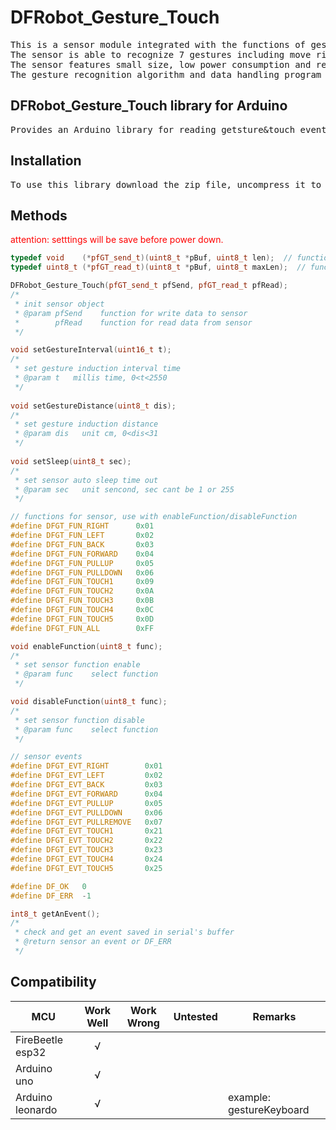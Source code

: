 # DFRobot_Gesture_Touch
<pre>
This is a sensor module integrated with the functions of gesture recognition and touch recognition. It has a maximum detection range of 30cm.  
The sensor is able to recognize 7 gestures including move right, move left, forward, backward, press down, stretch up, and release after stretching up and pressing down. It can also identify 5 way touch signal and is equipped with the functionality of auto sleep and wake up.
The sensor features small size, low power consumption and reliable detection sensitivity with the operating current of 56.3mA and sleep current of 40uA.
The gesture recognition algorithm and data handling program have been burned into the module, which ensures concise and reliable output data. The sensor can directly communicate with Arduino controller, Raspberry Pi controller and host computer via serial port. The packet format is 8-bit data frame.
</pre>

## DFRobot_Gesture_Touch library for Arduino
<pre>
Provides an Arduino library for reading getsture&touch event and setting to sensor.
</pre>

## Installation
<pre>
To use this library download the zip file, uncompress it to a folder named DFRobot_Gesture_Touch.
</pre>

## Methods

<span style="color: red">attention: setttings will be save before power down.</span>
```C++
typedef void    (*pfGT_send_t)(uint8_t *pBuf, uint8_t len);  // function for write data to sensor, for more detail, please reference example simpleGesture.ino
typedef uint8_t (*pfGT_read_t)(uint8_t *pBuf, uint8_t maxLen);  // function for read data from sensor, return read count, for more detail, please reference example simpleGesture.ino

DFRobot_Gesture_Touch(pfGT_send_t pfSend, pfGT_read_t pfRead);
/*
 * init sensor object
 * @param pfSend    function for write data to sensor
 *        pfRead    function for read data from sensor
 */

void setGestureInterval(uint16_t t);
/*
 * set gesture induction interval time
 * @param t   millis time, 0<t<2550
 */
 
void setGestureDistance(uint8_t dis);
/*
 * set gesture induction distance
 * @param dis   unit cm, 0<dis<31
 */
 
void setSleep(uint8_t sec);
/*
 * set sensor auto sleep time out
 * @param sec   unit sencond, sec cant be 1 or 255
 */

// functions for sensor, use with enableFunction/disableFunction
#define DFGT_FUN_RIGHT      0x01
#define DFGT_FUN_LEFT       0x02
#define DFGT_FUN_BACK       0x03
#define DFGT_FUN_FORWARD    0x04
#define DFGT_FUN_PULLUP     0x05
#define DFGT_FUN_PULLDOWN   0x06
#define DFGT_FUN_TOUCH1     0x09
#define DFGT_FUN_TOUCH2     0x0A
#define DFGT_FUN_TOUCH3     0x0B
#define DFGT_FUN_TOUCH4     0x0C
#define DFGT_FUN_TOUCH5     0x0D
#define DFGT_FUN_ALL        0xFF

void enableFunction(uint8_t func);
/*
 * set sensor function enable
 * @param func    select function
 */

void disableFunction(uint8_t func);
/*
 * set sensor function disable
 * @param func    select function
 */

// sensor events
#define DFGT_EVT_RIGHT        0x01
#define DFGT_EVT_LEFT         0x02
#define DFGT_EVT_BACK         0x03
#define DFGT_EVT_FORWARD      0x04
#define DFGT_EVT_PULLUP       0x05
#define DFGT_EVT_PULLDOWN     0x06
#define DFGT_EVT_PULLREMOVE   0x07
#define DFGT_EVT_TOUCH1       0x21
#define DFGT_EVT_TOUCH2       0x22
#define DFGT_EVT_TOUCH3       0x23
#define DFGT_EVT_TOUCH4       0x24
#define DFGT_EVT_TOUCH5       0x25

#define DF_OK   0
#define DF_ERR  -1

int8_t getAnEvent();
/*
 * check and get an event saved in serial's buffer
 * @return sensor an event or DF_ERR
 */
```

## Compatibility

MCU                | Work Well | Work Wrong | Untested  | Remarks
------------------ | :----------: | :----------: | :---------: | ----- 
FireBeetle esp32 |       √      |             |            |
Arduino uno |       √      |             |            |
Arduino leonardo |      √       |             |            |  example: gestureKeyboard

